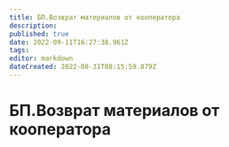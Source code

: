 ```yaml
---
title: БП.Возврат материалов от кооператора
description: 
published: true
date: 2022-09-11T16:27:38.961Z
tags: 
editor: markdown
dateCreated: 2022-08-31T08:15:59.879Z
---
```


# БП.Возврат материалов от кооператора

